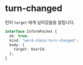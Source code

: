 # turn-changed

턴이 `target` 에게 넘어갔음을 알립니다.

```typescript
interface InformPacket {
  ok: true;
  kind: "word-chain:turn-changed";
  body: {
    target: UserId;
  };
}
```
